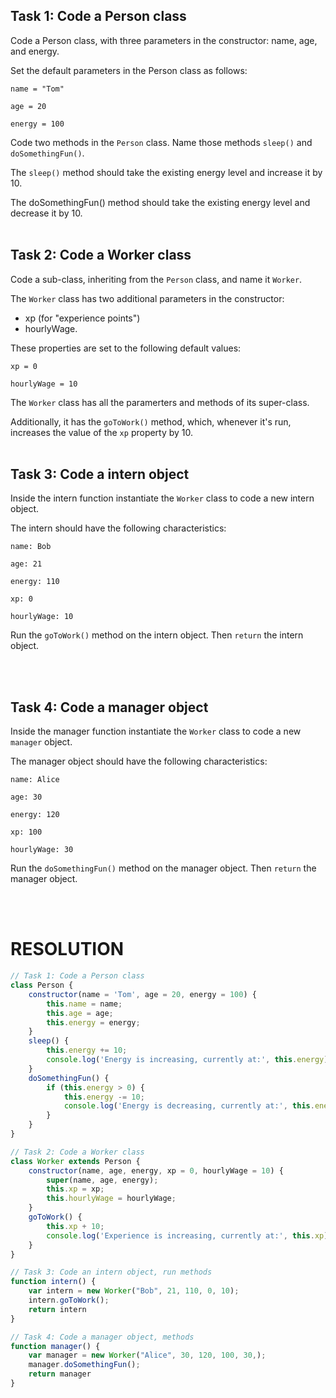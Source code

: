 ## Task 1: Code a Person class

Code a Person class, with three parameters in the constructor: name, age, and energy.

Set the default parameters in the Person class as follows:

```
name = "Tom"

age = 20

energy = 100
```

Code two methods in the `Person` class. Name those methods `sleep()` and `doSomethingFun()`.

The `sleep()` method should take the existing energy level and increase it by 10.

The doSomethingFun() method should take the existing energy level and decrease it by 10.
<br><br>

## Task 2: Code a Worker class

Code a sub-class, inheriting from the `Person` class, and name it `Worker`.

The `Worker` class has two additional parameters in the constructor: 
- xp (for "experience points")
- hourlyWage.

These properties are set to the following default values:
```
xp = 0

hourlyWage = 10
```
The `Worker` class has all the paramerters and methods of its super-class.

Additionally, it has the `goToWork()` method, which, whenever it's run, increases the value of the `xp` property by 10.
<br><br>

## Task 3: Code a intern object

Inside the intern function instantiate the `Worker` class to code a new intern object.

The intern should have the following characteristics:
```
name: Bob

age: 21

energy: 110

xp: 0

hourlyWage: 10
```

Run the `goToWork()` method on the intern object. Then `return` the intern object.

<br><br>


## Task 4: Code a manager object

Inside the manager function instantiate the `Worker` class to code a new `manager` object.

The manager object should have the following characteristics:
```
name: Alice

age: 30

energy: 120

xp: 100

hourlyWage: 30
```

Run the `doSomethingFun()` method on the manager object. Then `return` the manager object.

<br><br>

# RESOLUTION
```js
// Task 1: Code a Person class
class Person {
    constructor(name = 'Tom', age = 20, energy = 100) {
        this.name = name;
        this.age = age;
        this.energy = energy;
    }
    sleep() {
        this.energy += 10;
        console.log('Energy is increasing, currently at:', this.energy);
    }
    doSomethingFun() {
        if (this.energy > 0) {
            this.energy -= 10;
            console.log('Energy is decreasing, currently at:', this.energy);
        }
    }
}

// Task 2: Code a Worker class
class Worker extends Person {
    constructor(name, age, energy, xp = 0, hourlyWage = 10) {
        super(name, age, energy);
        this.xp = xp;
        this.hourlyWage = hourlyWage;
    }
    goToWork() {
        this.xp + 10;
        console.log('Experience is increasing, currently at:', this.xp);
    }
}

// Task 3: Code an intern object, run methods
function intern() {
    var intern = new Worker("Bob", 21, 110, 0, 10);
    intern.goToWork();
    return intern
}

// Task 4: Code a manager object, methods
function manager() {
    var manager = new Worker("Alice", 30, 120, 100, 30,);
    manager.doSomethingFun();
    return manager
}
```